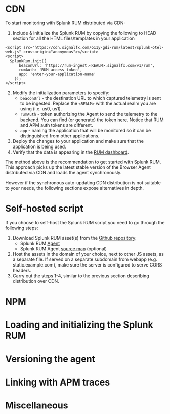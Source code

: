 # CDN
To start monitoring with Splunk RUM distributed via CDN:
1. Include & initialize the Splunk RUM by copying the following to HEAD section for all the HTML files/templates in your application
```
<script src="https://cdn.signalfx.com/o11y-gdi-rum/latest/splunk-otel-web.js" crossorigin="anonymous"></script>
<script>
  SplunkRum.init({
      beaconUrl: 'https://rum-ingest.<REALM>.signalfx.com/v1/rum',
      rumAuth: 'RUM access token',
      app: 'enter-your-application-name'
    });
</script>
```
2. Modify the initialization parameters to specify:
   - `beaconUrl` - the destination URL to which captured telemetry is sent to be ingested. Replace the `<REALM>` with the actual realm you are using (i.e. us0, us1). 
   - `rumAuth` - token authorizing the Agent to send the telemetry to the backend. You can find (or generate) the token [here](https://app.signalfx.com/o11y/#/organization/current?selectedKeyValue=sf_section:accesstokens). 
     Notice that RUM and APM auth tokens are different.
   - `app` - naming the application that will be monitored so it can be distinguished from other applications.
3. Deploy the changes to your application and make sure that the application is being used.
4. Verify that the data is appearing in the [RUM dashboard](http://TODO-ENTER-CORRECT-URL). 

The method above is the recommendation to get started with Splunk RUM. This approach picks up the latest stable version of the Browser Agent distributed via CDN and loads the agent synchronously. 

However if the synchronous auto-updating CDN distribution is not suitable to your needs, the following sections expose alternatives in depth.

# Self-hosted script
If you choose to self-host the Splunk RUM script you need to go through the following steps:

1. Download Splunk RUM asset(s) from the [Github repository](https://github.com/signalfx/splunk-otel-js-browser/releases/latest):
   - Splunk RUM [Agent](https://github.com/signalfx/splunk-otel-js-browser/releases/download/v0.4.2/splunk-otel-web.js)
   - Splunk RUM Agent [source map](https://github.com/signalfx/splunk-otel-js-browser/releases/download/v0.4.2/splunk-otel-web.js.map) (optional)
2. Host the assets in the domain of your choice, next to other JS assets, as a separate file. If served on a separate subdomain from webapp (e.g. static.example.com), make sure the server is configured to serve CORS headers.
3. Carry out the steps 1-4, similar to the previous section describing distribution over CDN.  

# NPM
# Loading and initializing the Splunk RUM
# Versioning the agent
# Linking with APM traces
# Miscellaneous
